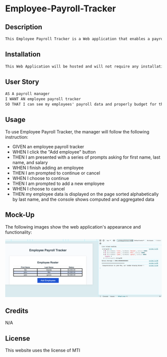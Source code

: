 # Employee-Payroll-Tracker
 ## Description
```md 
This Employee Payroll Tracker is a Web application that enables a payroll manager to view and manage employee payroll data. This app will run in the browser and will feature dynamically updated HTML and CSS powered by JavaScript.
```

## Installation
```md
This Web Application will be hosted and will not require any installation. The clients will require to have a digital device that have a browser such as google Chrome, Mozilla firefox and so on.

```
## User Story

```md
AS A payroll manager
I WANT AN employee payroll tracker
SO THAT I can see my employees' payroll data and properly budget for the company
```

## Usage
To use Employee Payroll Tracker, the manager will follow the following instruction:

* GIVEN an employee payroll tracker
* WHEN I click the "Add employee" button
* THEN I am presented with a series of prompts asking for first name, last name, and salary
* WHEN I finish adding an employee
* THEN I am prompted to continue or cancel
* WHEN I choose to continue
* THEN I am prompted to add a new employee
* WHEN I choose to cancel
* THEN my employee data is displayed on the page sorted alphabetically by last name, and the console shows computed and aggregated data

## Mock-Up

The following images show the web application's appearance and functionality:


![Shows employee information in the console of an employee payroll tracker.](./assets/images/emptrack.png)

## Credits

N/A

## License

This website uses the license of MTI





